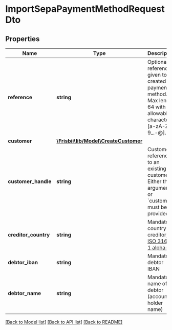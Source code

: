 # ImportSepaPaymentMethodRequestDto

## Properties
Name | Type | Description | Notes
------------ | ------------- | ------------- | -------------
**reference** | **string** | Optional reference given to the created payment method. Max length 64 with allowable characters [a-zA-Z0-9_.-@]. | [optional] 
**customer** | [**\Frisbii\lib/Model\CreateCustomer**](CreateCustomer.md) |  | [optional] 
**customer_handle** | **string** | Customer reference to an existing customer. Either this argument or &#x60;customer&#x60; must be provided. | [optional] 
**creditor_country** | **string** | Mandatory country of creditor, in [ISO 3166-1 alpha-2](http://en.wikipedia.org/wiki/ISO_3166-1_alpha-2) | 
**debtor_iban** | **string** | Mandatory debtor IBAN | 
**debtor_name** | **string** | Mandatory name of debtor (account holder name) | 

[[Back to Model list]](../../README.md#documentation-for-models) [[Back to API list]](../../README.md#documentation-for-api-endpoints) [[Back to README]](../../README.md)

